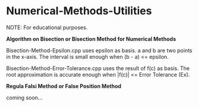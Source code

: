 # Numerical-Methods-Utilities
NOTE: For educational purposes.


**Algorithm on Bisection or Bisection Method for Numerical Methods**

Bisection-Method-Epsilon.cpp uses epsilon as basis.
a and b are two points in the x-axis.
The interval is small enough when (b - a) <= epsilon.

Bisection-Method-Error-Tolerance.cpp uses the result of f(c) as basis.
The root approximation is accurate enough when |f(c)| <= Error Tolerance (Ex).


**Regula Falsi Method or False Position Method**

coming soon...
